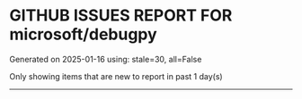 
# GITHUB ISSUES REPORT FOR microsoft/debugpy


Generated on 2025-01-16 using: stale=30, all=False


Only showing items that are new to report in past 1 day(s)


---




















